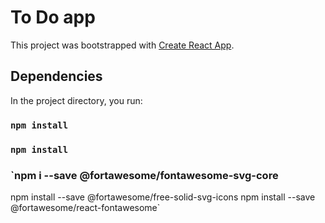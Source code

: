 # To Do app

This project was bootstrapped with [Create React App](https://github.com/facebook/create-react-app).

## Dependencies

In the project directory, you run:

### `npm install`

### `npm install`

### `npm i --save @fortawesome/fontawesome-svg-core
npm install --save @fortawesome/free-solid-svg-icons
npm install --save @fortawesome/react-fontawesome`




